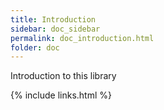 ```yaml
---
title: Introduction
sidebar: doc_sidebar
permalink: doc_introduction.html
folder: doc
---
```


Introduction to this library

{% include links.html %}
